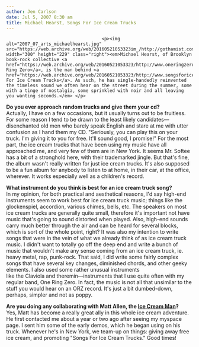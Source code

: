 ```yaml
---
author: Jen Carlson
date: Jul 5, 2007 8:30 am
title: Michael Hearst, Songs For Ice Cream Trucks 
---
```


	
										<p><img alt="2007_07_arts_michaelhearst.jpg" src="https://web.archive.org/web/20160521053323im_/http://gothamist.com/attachments/arts_jen/2007_07_arts_michaelhearst.jpg" width="300" height="229" class="right"><em>Michael Hearst, of Brooklyn book-rock collective <a href="https://web.archive.org/web/20160521053323/http://www.oneringzero.com/">One Ring Zero</a>, is the man behind <a href="https://web.archive.org/web/20160521053323/http://www.songsforicecreamtrucks.com/">Songs For Ice Cream Trucks</a>. As such, he has single-handedly reinvented the timeless sound we often hear on the street during the summer, some with a tinge of nostalgia, some sprinkled with noir and all leaving you wanting seconds.</em> </p>

<p><strong>Do you ever approach random trucks and give them your cd?</strong><br>
Actually, I have on a few occasions, but it usually turns out to be fruitless.  For some reason I tend to be drawn to the least likely candidates&#x2014;disenchanted old men who barely speak English and stare at me with utter confusion as I hand them my CD. &quot;Seriously, you can play this on your truck.  I&apos;m giving it to you for free.  It&apos;ll sound good, I promise!&quot;  For the most part, the ice cream trucks that have been using my music have all approached me, and very few of them are in New York.  It seems Mr. Softee has a bit of a stronghold here, with their trademarked jingle.  But that&apos;s fine, the album wasn&apos;t really written for just ice cream trucks.  It&apos;s also supposed to be a fun album for anybody to listen to at home, in their car, at the office, wherever.  It works especially well as a children&apos;s record.</p>

<p><strong>What instrument do you think is best for an ice cream truck song?</strong><br>
In my opinion, for both practical and aesthetical reasons, I&apos;d say high-end instruments seem to work best for ice cream truck music; things like the glockenspiel, accordion, various chimes, bells, etc. The speakers on most ice cream trucks are generally quite small, therefore it&apos;s important not have music that&apos;s going to sound distorted when played.  Also, high-end sounds carry much better through the air and can be heard for several blocks, which is sort of the whole point, right?  It was also my intention to write songs that were in the vein of what we already think of as ice cream truck music. I didn&apos;t want to totally go off the deep end and write a bunch of music that wouldn&apos;t make any sense coming from an ice cream truck, ie. heavy metal, rap, punk-rock.  That said, I did write some fairly complex songs that have several key changes, diminished chords, and other geeky elements.  I also used some rather unusual instruments<br>
like the Claviola and theremin&#x2014;instruments that I use quite often with my regular band, One Ring Zero.  In fact, the music is not all that unsimilar to the stuff you would hear on an ORZ record.  It&apos;s just a bit dumbed-down, perhaps, simpler and not as poppy.</p>

<p><strong>Are you doing any collaborating with Matt Allen, the <a href="https://web.archive.org/web/20160521053323/http://gothamist.com/2007/06/28/matt_the_ice_cr.php">Ice Cream Man</a>?</strong><br>
Yes, Matt has become a really great ally in this whole ice cream adventure.  He first contacted me about a year or two ago after seeing my myspace page.  I sent him some of the early demos, which he began using on his truck.  Whenever he&apos;s in New York, we team-up on things: giving away free ice cream, and promoting &quot;Songs For Ice Cream Trucks.&quot;  Good times!</p>					
										
									
				